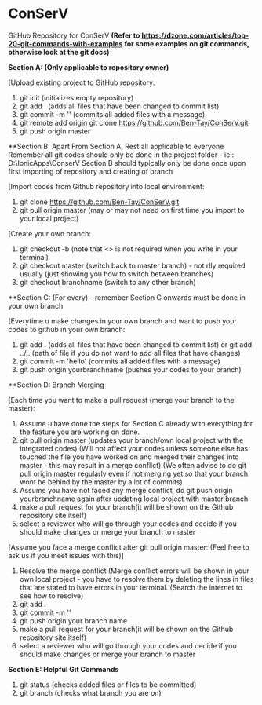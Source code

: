 # ConSerV

GitHub Repository for ConSerV 
**(Refer to https://dzone.com/articles/top-20-git-commands-with-examples for some examples on git commands, otherwise look at the git docs)**

**Section A: (Only applicable to repository owner)**

[Upload existing project to GitHub repository:

1. git init  (initializes empty repository)
2. git add . (adds all files that have been changed to commit list)
3. git commit -m '' (commits all added files with a message)
4. git remote add origin git clone https://github.com/Ben-Tay/ConSerV.git
5. git push origin master 

**Section B: Apart From Section A, Rest all applicable to everyone
Remember all git codes should only be done in the project folder - ie : D:\IonicApps\ConserV
Section B should typically only be done once upon first importing of repository and creating of branch

[Import codes from Github repository into local environment:

1. git clone https://github.com/Ben-Tay/ConSerV.git
2. git pull origin master (may or may not need on first time you import to your local project)

[Create your own branch:

1. git checkout -b <branchname> (note that <> is not required when you write in your terminal)
2. git checkout master (switch back to master branch) - not rlly required usually (just showing you how to switch between branches)
3. git checkout branchname (switch to any other branch)

**Section C: (For every) - remember Section C onwards must be done in your own branch

[Everytime u make changes in your own branch and want to push your codes to github in your own branch:

1. git add . (adds all files that have been changed to commit list) or git add ../.. (path of file if you do not want to add all files that have changes)
2. git commit -m 'hello' (commits all added files with a message)  
3. git push origin yourbranchname (pushes your codes to your branch)

**Section D: Branch Merging

[Each time you want to make a pull request (merge your branch to the master):

1. Assume u have done the steps for Section C already with everything for the feature you are working on done.
2. git pull origin master (updates your branch/own local project with the integrated codes)
   (Will not affect your codes unless someone else has touched the file you have worked on and merged their changes into master - this may result in a merge conflict)
   (We often advise to do git pull origin master regularly even if not merging yet so that your branch wont be behind by the master by a lot of commits)
3. Assume you have not faced any merge conflict, do git push origin yourbranchname again after updating local project with master branch
4. make a pull request for your branch(it will be shown on the Github repository site itself)
5. select a reviewer who will go through your codes and decide if you should make changes or merge your branch to master


[Assume you face a merge conflict after git pull origin master: (Feel free to ask us if you meet issues with this)]

1. Resolve the merge conflict 
(Merge conflict errors will be shown in your own local project - you have to resolve them by deleting the lines in files that are stated to have errors in your terminal. 
(Search the internet to see how to resolve)
2. git add .
3. git commit -m ''
4. git push origin your branch name
5. make a pull request for your branch(it will be shown on the Github repository site itself)
6. select a reviewer who will go through your codes and decide if you should make changes or merge your branch to master

**Section E: Helpful Git Commands**

1. git status (checks added files or files to be committed)
2. git branch (checks what branch you are on)
